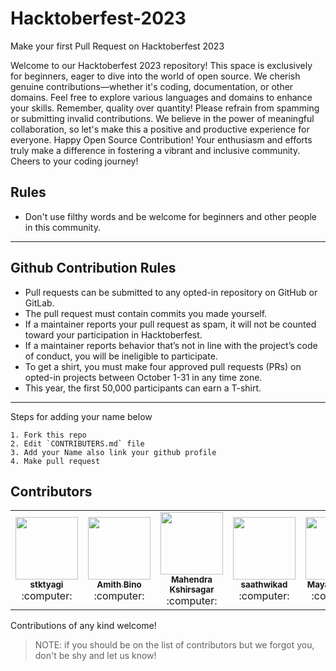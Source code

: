 # Hacktoberfest-2023
Make your first Pull Request on Hacktoberfest 2023

Welcome to our Hacktoberfest 2023 repository! This space is exclusively for beginners, eager to dive into the world of open source. We cherish genuine contributions—whether it's coding, documentation, or other domains. Feel free to explore various languages and domains to enhance your skills. Remember, quality over quantity! Please refrain from spamming or submitting invalid contributions. We believe in the power of meaningful collaboration, so let's make this a positive and productive experience for everyone. Happy Open Source Contribution! Your enthusiasm and efforts truly make a difference in fostering a vibrant and inclusive community. Cheers to your coding journey!

## Rules

- Don't use filthy words and be welcome for beginners and other people in this community.

---

## Github Contribution Rules
- Pull requests can be submitted to any opted-in repository on GitHub or GitLab.
- The pull request must contain commits you made yourself.
- If a maintainer reports your pull request as spam, it will not be counted toward your participation in Hacktoberfest.
- If a maintainer reports behavior that’s not in line with the project’s code of conduct, you will be ineligible to participate.
- To get a shirt, you must make four approved pull requests (PRs) on opted-in projects between October 1-31 in any time zone.
- This year, the first 50,000 participants can earn a T-shirt.
---

Steps for adding your name below

    1. Fork this repo
    2. Edit `CONTRIBUTERS.md` file
    3. Add your Name also link your github profile
    4. Make pull request



## Contributors

<!-- ALL-CONTRIBUTORS-LIST:START - Do not remove or modify this section -->
<!-- prettier-ignore-start -->
<!-- markdownlint-disable -->

<table>
<tr>

<td align="center"><a href="https://github.com/stktyagi"><kbd><img src="https://avatars.githubusercontent.com/u/142912014?v=4" width="100px;" alt=""/></kbd><br /><sub><b>stktyagi</b></sub></a><br /> :computer:  </td>

<td align="center"><a href="https://github.com/AmithBino"><kbd><img src="https://avatars.githubusercontent.com/u/64013252?v=4" width="100px;" alt=""/></kbd><br /><sub><b>Amith Bino</b></sub></a><br /> :computer:  </td>
        
<td align="center"><a href="https://github.com/Mahendra5495"><kbd><img src="https://avatars.githubusercontent.com/u/82939327?v=4" width="100px;" alt=""/></kbd><br /><sub><b>Mahendra Kshirsagar </b></sub></a><br /> :computer:  </td>

<td align="center"><a href="https://github.com/saathwikad"><kbd><img src="https://avatars.githubusercontent.com/u/118562491?v=4" width="100px;" alt=""/></kbd><br /><sub><b>saathwikad </b></sub></a><br /> :computer:  </td>

<td align="center"><a href="https://github.com/Mayank-Creater"><kbd><img src="https://avatars.githubusercontent.com/u/67818466?v=4" width="100px;" alt=""/></kbd><br /><sub><b>Mayank Gupta</b></sub></a><br /> :computer:  </td>

<td align="center"><a href="https://github.com/sanjeevani-25"><kbd><img src="https://avatars.githubusercontent.com/u/96921605?v=4" width="100px;" alt=""/></kbd><br /><sub><b>Sanjeevani Lakade</b></sub></a><br /> :computer:  </td>

<td align="center"><a href="https://github.com/VPeron"><kbd><img src="https://avatars.githubusercontent.com/u/86022703?v=4" width="100px;" alt=""/></kbd><br /><sub><b>Vini</b></sub></a><br /> :computer:  </td>

<td align="center"><a href="https://github.com/Ak852745"><kbd><img src="https://avatars.githubusercontent.com/u/146869598?v=4" width="100px;" alt=""/></kbd><br /><sub><b>Ak852745</b></sub></a><br /> :computer:  </td>

<td align="center"><a href="https://github.com/Saksham093"><kbd><img src="https://avatars.githubusercontent.com/u/69385787?v=4" width="100px;" alt=""/></kbd><br /><sub><b>M.SAKSHAM</b></sub></a><br /> :computer:  </td>

<td align="center"><a href="https://github.com/akash-rajak"><kbd><img src="https://avatars.githubusercontent.com/u/57003737?v=4" width="100px;" alt=""/></kbd><br /><sub><b>Akash Rajak</b></sub></a><br /> :computer:  </td>

<td align="center"><a href="https://github.com/Insomniac2904"><kbd><img src="https://avatars.githubusercontent.com/u/109868197?v=4" width="100px;" alt=""/></kbd><br /><sub><b>Adarsh Kumar</b></sub></a><br /> :computer:  </td>

<td align="center"><a href="https://github.com/bishwobista"><kbd><img src="https://avatars.githubusercontent.com/u/91307873?v=4" width="100px;" alt=""/></kbd><br /><sub><b>Bishwo Bikram Bista</b></sub></a><br /> :computer:  </td>

<td align="center"><a href="https://github.com/riddhi-283"><kbd><img src="https://avatars.githubusercontent.com/u/124153277?v=4" width="100px;" alt=""/></kbd><br /><sub><b>riddhi-283</b></sub></a><br /> :computer:  </td>

<td align="center"><a href="https://github.com/hrushi2003"><kbd><img src="https://avatars.githubusercontent.com/u/94824558?v=4" width="100px;" alt=""/></kbd><br /><sub><b>Hrushikesh Vandanapu</b></sub></a><br /> :computer:  </td>

<td align="center"><a href="https://github.com/DevTomilola-OS"><kbd><img src="https://avatars.githubusercontent.com/u/114832204?v=4" width="100px;" alt=""/></kbd><br /><sub><b>Oluwatomilola</b></sub></a><br /> :computer:  </td>

<td align="center"><a href="https://github.com/manojna191"><kbd><img src="https://avatars.githubusercontent.com/u/79504458?v=4" width="100px;" alt=""/></kbd><br /><sub><b>Manojna Vinjamuri</b></sub></a><br /> :computer:  </td>

<td align="center"><a href="https://github.com/sulavghimiree"><kbd><img src="https://avatars.githubusercontent.com/u/117935541?v=4" width="100px;" alt=""/></kbd><br /><sub><b>Sulav Ghimire</b></sub></a><br /> :computer:  </td>

<td align="center"><a href="https://github.com/CrypticRevenger"><kbd><img src="https://avatars.githubusercontent.com/u/128175097?v=4" width="100px;" alt=""/></kbd><br /><sub><b>Spandan Tripathy</b></sub></a><br /> :computer:  </td>

        


</tr>
</table>

<!-- markdownlint-enable -->
<!-- prettier-ignore-end -->
<!-- ALL-CONTRIBUTORS-LIST:END -->

Contributions of any kind welcome!

>    NOTE: if you should be on the list of contributors but we forgot you, don't be shy and let us know!
